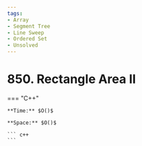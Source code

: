 ```yaml
---
tags:
- Array
- Segment Tree
- Line Sweep
- Ordered Set
- Unsolved
---
```



# 850. Rectangle Area II

=== "C++"

    **Time:** $O()$

    **Space:** $O()$

    ``` c++
    ```